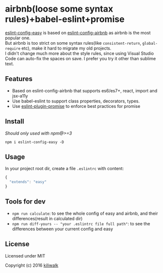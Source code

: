 airbnb(loose some syntax rules)+babel-eslint+promise
=================================

[eslint-config-easy](https://github.com/kiliwalk/eslint-config-easy) is based on [eslint-config-airbnb](https://github.com/airbnb/javascript/tree/master/packages/eslint-config-airbnb) as airbnb is the most popular one.  
But airbnb is too strict on some syntax rules(like `consistent-return`, `global-require` etc), make it hard to migrate my old projects.  
I didn't change much more about the style rules, since using Visual Studio Code can auto-fix the spaces on save. I prefer you try it other than sublime text.  

## Features
* Based on eslint-config-airbnb that supports es6/es7+, react, import and jsx-a11y
* Use babel-eslint to support class properties, decorators, types.
* Use [eslint-plugin-promise](https://github.com/xjamundx/eslint-plugin-promise) to enforce best practices for promise

## Install
*Should only used with npm@>=3*

`npm i eslint-config-easy -D`

## Usage
In your project root dir, create a file `.eslintrc` with content:  
```js
{
  "extends": "easy"
}
```

## Tools for dev
* `npm run calculate`: to see the whole config of easy and airbnb, and their differences(result in calculated dir)
* `npm run diff-yours -- "your .eslintrc file full path"`: to see the differences between your current config and easy

## License
Licensed under MIT

Copyright (c) 2016 [kiliwalk](https://github.com/kiliwalk)
